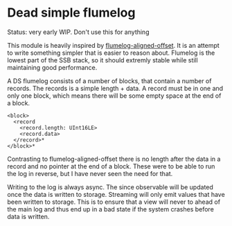 # Dead simple flumelog

Status: very early WIP. Don't use this for anything

This module is heavily inspired by [flumelog-aligned-offset]. It is an
attempt to write something simpler that is easier to reason
about. Flumelog is the lowest part of the SSB stack, so it should
extremly stable while still maintaining good performance.

A DS flumelog consists of a number of blocks, that contain a number of
records. The records is a simple length + data. A record must be in
one and only one block, which means there will be some empty space at
the end of a block.

```
<block>
  <record
    <record.length: UInt16LE>
    <record.data>
  </record>*
</block>*
```

Contrasting to flumelog-aligned-offset there is no length after the
data in a record and no pointer at the end of a block. These were to
be able to run the log in reverse, but I have never seen the need for
that.

Writing to the log is always async. The since observable will be
updated once the data is written to storage. Streaming will only emit
values that have been written to storage. This is to ensure that a
view will never to ahead of the main log and thus end up in a bad
state if the system crashes before data is written.

[flumelog-aligned-offset]: https://github.com/flumedb/flumelog-aligned-offset/
